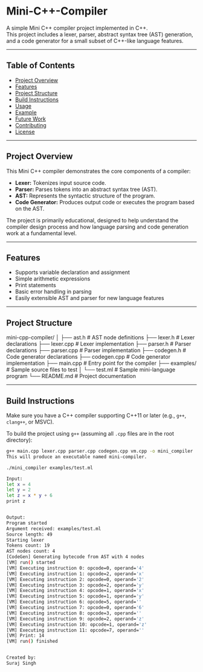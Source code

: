 # Mini-C++-Compiler


A simple Mini C++ compiler project implemented in C++.  
This project includes a lexer, parser, abstract syntax tree (AST) generation, and a code generator for a small subset of C++-like language features.

---

## Table of Contents
- [Project Overview](#project-overview)
- [Features](#features)
- [Project Structure](#project-structure)
- [Build Instructions](#build-instructions)
- [Usage](#usage)
- [Example](#example)
- [Future Work](#future-work)
- [Contributing](#contributing)
- [License](#license)

---

## Project Overview

This Mini C++ compiler demonstrates the core components of a compiler:
- **Lexer:** Tokenizes input source code.
- **Parser:** Parses tokens into an abstract syntax tree (AST).
- **AST:** Represents the syntactic structure of the program.
- **Code Generator:** Produces output code or executes the program based on the AST.

The project is primarily educational, designed to help understand the compiler design process and how language parsing and code generation work at a fundamental level.

---

## Features

- Supports variable declaration and assignment
- Simple arithmetic expressions
- Print statements
- Basic error handling in parsing
- Easily extensible AST and parser for new language features

---

## Project Structure
mini-cpp-compiler/
│
├── ast.h # AST node definitions
├── lexer.h # Lexer declarations
├── lexer.cpp # Lexer implementation
├── parser.h # Parser declarations
├── parser.cpp # Parser implementation
├── codegen.h # Code generator declarations
├── codegen.cpp # Code generator implementation
├── main.cpp # Entry point for the compiler
├── examples/ # Sample source files to test
│ └── test.ml # Sample mini-language program
└── README.md # Project documentation



---

## Build Instructions

Make sure you have a C++ compiler supporting C++11 or later (e.g., `g++`, `clang++`, or MSVC).

To build the project using `g++` (assuming all `.cpp` files are in the root directory):

```bash
g++ main.cpp lexer.cpp parser.cpp codegen.cpp vm.cpp -o mini_compiler
This will produce an executable named mini-compiler.

./mini_compiler examples/test.ml

Input:
let x = 4
let y = 2
let z = x * y + 6
print z


Output:
Program started
Argument received: examples/test.ml
Source length: 49
Starting lexer
Tokens count: 19
AST nodes count: 4
[CodeGen] Generating bytecode from AST with 4 nodes
[VM] run() started
[VM] Executing instruction 0: opcode=0, operand='4'
[VM] Executing instruction 1: opcode=2, operand='x'
[VM] Executing instruction 2: opcode=0, operand='2'
[VM] Executing instruction 3: opcode=2, operand='y'
[VM] Executing instruction 4: opcode=1, operand='x'
[VM] Executing instruction 5: opcode=1, operand='y'
[VM] Executing instruction 6: opcode=5, operand=''
[VM] Executing instruction 7: opcode=0, operand='6'
[VM] Executing instruction 8: opcode=3, operand=''
[VM] Executing instruction 9: opcode=2, operand='z'
[VM] Executing instruction 10: opcode=1, operand='z'
[VM] Executing instruction 11: opcode=7, operand=''
[VM] Print: 14
[VM] run() finished


Created by:
Suraj Singh

